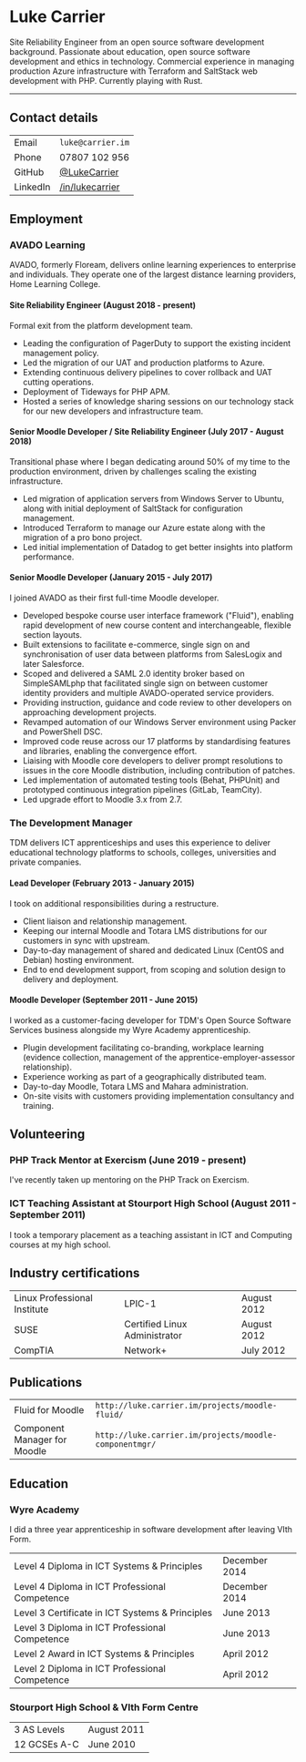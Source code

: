 # Luke Carrier

Site Reliability Engineer from an open source software development background. Passionate about education, open source software development and ethics in technology. Commercial experience in managing production Azure infrastructure with Terraform and SaltStack web development with PHP. Currently playing with Rust.

---

## Contact details

<table>
    <tr>
        <td>Email</td>
        <td><code>luke@carrier.im</code></td>
    </tr>
    <tr>
        <td>Phone</td>
        <td>07807 102 956</td>
    </tr>
    <tr>
        <td>GitHub</td>
        <td><a href="https://github.com/LukeCarrier">@LukeCarrier</a></td>
    </tr>
    <tr>
        <td>LinkedIn</td>
        <td><a href="https://uk.linkedin.com/in/lukecarrier">/in/lukecarrier</a></td>
    </tr>
</table>

## Employment

### AVADO Learning

AVADO, formerly Floream, delivers online learning experiences to enterprise and individuals. They operate one of the largest distance learning providers, Home Learning College.

#### Site Reliability Engineer (August 2018 - present)

Formal exit from the platform development team.

* Leading the configuration of PagerDuty to support the existing incident management policy.
* Led the migration of our UAT and production platforms to Azure.
* Extending continuous delivery pipelines to cover rollback and UAT cutting operations.
* Deployment of Tideways for PHP APM.
* Hosted a series of knowledge sharing sessions on our technology stack for our new developers and infrastructure team.

#### Senior Moodle Developer / Site Reliability Engineer (July 2017 - August 2018)

Transitional phase where I began dedicating around 50% of my time to the production environment, driven by challenges scaling the existing infrastructure.

* Led migration of application servers from Windows Server to Ubuntu, along with initial deployment of SaltStack for configuration management.
* Introduced Terraform to manage our Azure estate along with the migration of a pro bono project.
* Led initial implementation of Datadog to get better insights into platform performance.

#### Senior Moodle Developer (January 2015 - July 2017)

I joined AVADO as their first full-time Moodle developer.

* Developed bespoke course user interface framework ("Fluid"), enabling rapid development of new course content and interchangeable, flexible section layouts.
* Built extensions to facilitate e-commerce, single sign on and synchronisation of user data between platforms from SalesLogix and later Salesforce.
* Scoped and delivered a SAML 2.0 identity broker based on SimpleSAMLphp that facilitated single sign on between customer identity providers and multiple AVADO-operated service providers.
* Providing instruction, guidance and code review to other developers on approaching development projects.
* Revamped automation of our Windows Server environment using Packer and PowerShell DSC.
* Improved code reuse across our 17 platforms by standardising features and libraries, enabling the convergence effort.
* Liaising with Moodle core developers to deliver prompt resolutions to issues in the core Moodle distribution, including contribution of patches.
* Led implementation of automated testing tools (Behat, PHPUnit) and prototyped continuous integration pipelines (GitLab, TeamCity).
* Led upgrade effort to Moodle 3.x from 2.7.

### The Development Manager

TDM delivers ICT apprenticeships and uses this experience to deliver educational technology platforms to schools, colleges, universities and private companies.

#### Lead Developer (February 2013 - January 2015)

I took on additional responsibilities during a restructure.

* Client liaison and relationship management.
* Keeping our internal Moodle and Totara LMS distributions for our customers in sync with upstream.
* Day-to-day management of shared and dedicated Linux (CentOS and Debian) hosting environment.
* End to end development support, from scoping and solution design to delivery and deployment.

#### Moodle Developer (September 2011 - June 2015)

I worked as a customer-facing developer for TDM's Open Source Software Services business alongside my Wyre Academy apprenticeship.

* Plugin development facilitating co-branding, workplace learning (evidence collection, management of the apprentice-employer-assessor relationship).
* Experience working as part of a geographically distributed team.
* Day-to-day Moodle, Totara LMS and Mahara administration.
* On-site visits with customers providing implementation consultancy and training.

## Volunteering

### PHP Track Mentor at Exercism (June 2019 - present)

I've recently taken up mentoring on the PHP Track on Exercism.

### ICT Teaching Assistant at Stourport High School (August 2011 - September 2011)

I took a temporary placement as a teaching assistant in ICT and Computing courses at my high school.

## Industry certifications

<table>
    <tr>
        <td>Linux Professional Institute</td>
        <td>LPIC-1</td>
        <td>August 2012</td>
    </tr>
    <tr>
        <td>SUSE</td>
        <td>Certified Linux Administrator</td>
        <td>August 2012</td>
    </tr>
    <tr>
        <td>CompTIA</td>
        <td>Network+</td>
        <td>July 2012</td>
    </tr>
</table>

## Publications

<table>
    <tr>
        <td>Fluid for Moodle</td>
        <td><code>http://luke.carrier.im/projects/moodle-fluid/</code></td>
    </tr>
    <tr>
        <td>Component Manager for Moodle</td>
        <td><code>http://luke.carrier.im/projects/moodle-componentmgr/</code></td>
    </tr>
</table>

## Education

### Wyre Academy

I did a three year apprenticeship in software development after leaving VIth Form.

<table>
    <tr>
        <td>Level 4 Diploma in ICT Systems &amp; Principles</td>
        <td>December 2014</td>
    </tr>
    <tr>
        <td>Level 4 Diploma in ICT Professional Competence</td>
        <td>December 2014</td>
    </tr>
    <tr>
        <td>Level 3 Certificate in ICT Systems &amp; Principles</td>
        <td>June 2013</td>
    </tr>
    <tr>
        <td>Level 3 Diploma in ICT Professional Competence</td>
        <td>June 2013</td>
    </tr>
    <tr>
        <td>Level 2 Award in ICT Systems &amp; Principles</td>
        <td>April 2012</td>
    </tr>
    <tr>
        <td>Level 2 Diploma in ICT Professional Competence</td>
        <td>April 2012</td>
    </tr>
</table>

### Stourport High School & VIth Form Centre

<table>
    <tr>
        <td>3 AS Levels</td>
        <td>August 2011</td>
    </tr>
    <tr>
        <td>12 GCSEs A-C</td>
        <td>June 2010</td>
    </tr>
</table>
